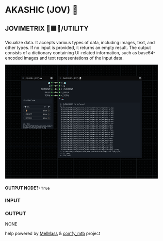 # AKASHIC (JOV) 📓

## JOVIMETRIX 🔺🟩🔵/UTILITY

Visualize data. It accepts various types of data, including images, text, and other types. If no input is provided, it returns an empty result. The output consists of a dictionary containing UI-related information, such as base64-encoded images and text representations of the input data.

![AKASHIC](https://raw.githubusercontent.com/Amorano/Jovimetrix-examples/master/node/AKASHIC/AKASHIC.png)

#### OUTPUT NODE?: `True`

### INPUT


### OUTPUT

NONE

help powered by [MelMass](https://github.com/melMass) & [comfy_mtb](https://github.com/melMass/comfy_mtb) project